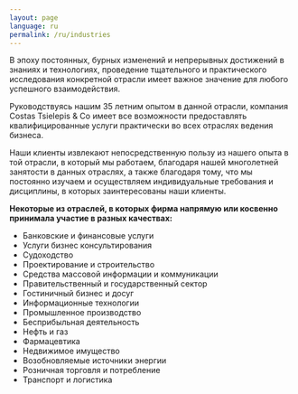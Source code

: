 ```yaml
---
layout: page
language: ru
permalink: /ru/industries
---
```

В эпоху постоянных, бурных изменений и непрерывных достижений в знаниях и технологиях, проведение тщательного и практического исследования конкретной отрасли имеет важное значение для любого успешного взаимодействия.

Руководствуясь нашим 35 летним опытом в данной отрасли, компания Costas Tsielepis &amp; Co имеет все возможности предоставлять квалифицированные услуги практически во всех отраслях ведения бизнеса.

Наши клиенты извлекают непосредственную пользу из нашего опыта в той отрасли, в который мы работаем, благодаря нашей многолетней занятости в данных отраслях, а также благодаря тому, что мы постоянно изучаем и осуществляем индивидуальные требования и дисциплины, в которых заинтересованы наши клиенты.

**Некоторые из отраслей, в которых фирма напрямую или косвенно принимала участие в разных качествах:**

* Банковские и финансовые услуги
* Услуги бизнес консультирования
* Судоходство 
* Проектирование и строительство
* Средства массовой информации и коммуникации
* Правительственный и государственный сектор
* Гостиничный бизнес и досуг
* Информационные технологии 
* Промышленное производство
* Бесприбыльная деятельность
* Нефть и газ
* Фармацевтика 
* Недвижимое имущество
* Возобновляемые источники энергии
* Розничная торговля и потребление 
* Транспорт и логистика

